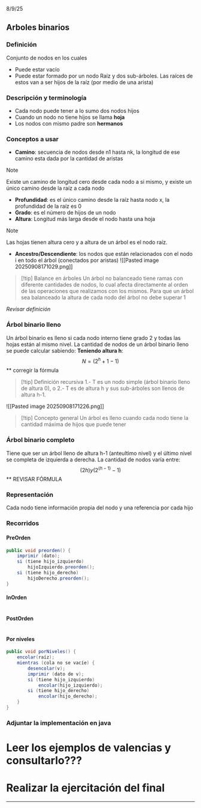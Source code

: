 8/9/25
## Arboles binarios
### Definición
Conjunto de nodos en los cuales
- Puede estar vacío
- Puede estar formado por un nodo Raíz y dos sub-árboles. Las raíces de estos van a ser hijos de la raíz (por medio de una arista)
### Descripción y terminología
- Cada nodo puede tener a lo sumo dos nodos hijos
- Cuando un nodo no tiene hijos se llama **hoja**
- Los nodos con mismo padre son **hermanos**

### Conceptos a usar
- **Camino**: secuencia de nodos desde n1 hasta nk, la longitud de ese camino esta dada por la cantidad de aristas
>[!note]
>Existe un camino de longitud cero desde cada nodo a si mismo, y existe un único camino desde la raíz a cada nodo
- **Profundidad**: es el único camino desde la raíz hasta nodo x, la profundidad de la raíz es 0
- **Grado**: es el número de hijos de un nodo
- **Altura**: Longitud más larga desde el nodo hasta una hoja
>[!note]
>Las hojas tienen altura cero y a altura de un árbol es el nodo raíz.
- **Ancestro/Descendiente**: los nodos que están relacionados con el nodo i en todo el árbol (conectados por aristas)
![[Pasted image 20250908171029.png]]

>[!tip] Balance en árboles
>Un árbol no balanceado tiene ramas con diferente cantidades de nodos, lo cual afecta directamente al orden de las operaciones que realizamos con los mismos. Para que un árbol sea balanceado la altura de cada nodo del árbol no debe superar 1

*Revisar definición*
### Árbol binario lleno
Un árbol binario es lleno si cada nodo interno tiene grado 2 y todas las hojas están al mismo nivel. La cantidad de nodos de un árbol binario lleno se puede calcular sabiendo:
**Teniendo altura h**:
$$
N  = (2^h+1-1)
$$
** corregir la fórmula
>[!tip] Definición recursiva
>1.- T es un nodo simple (árbol binario lleno de altura 0), o
   2.- T es de altura h y sus sub-árboles son llenos de altura h-1.
   
![[Pasted image 20250908171226.png]]
>[!tip] Concepto general
>Un árbol es lleno cuando cada nodo tiene la cantidad máxima de hijos que puede tener
### Árbol binario completo
Tiene que ser un árbol lleno de altura h-1 (anteultimo nivel) y el último nivel se completa de izquierda a derecha.
La cantidad de nodos varía entre:
$$
(2h) y (2^(h-1) - 1)
$$
** REVISAR FÓRMULA


### Representación
Cada nodo tiene información propia del nodo y una referencia por cada hijo

### Recorridos
#### PreOrden
```Java
public void preorden() {
	imprimir (dato);
	si (tiene hijo_izquierdo)
		hijoIzquierdo.preorden();
	si (tiene hijo_derecho)
		hijoDerecho.preorden();
}
```
#### InOrden
```Java

```
#### PostOrden
```Java

```
#### Por niveles
```Java
public void porNiveles() {
	encolar(raíz);
	mientras (cola no se vacíe) {
		desencolar(v);
		imprimir (dato de v);
		si (tiene hijo_izquierdo)
			encolar(hijo_izquierdo);
		si (tiene hijo_derecho)
			encolar(hijo_derecho);
	}
}
```

### Adjuntar la implementación en java


# Leer los ejemplos de valencias y consultarlo???
# Realizar la ejercitación del final


--- 
